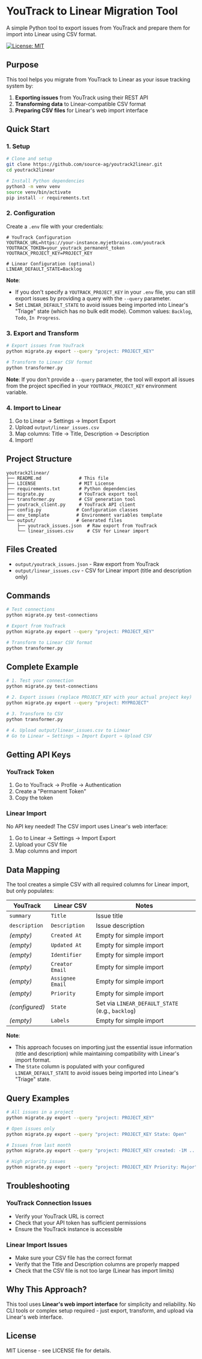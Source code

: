 # YouTrack to Linear Migration Tool

A simple Python tool to export issues from YouTrack and prepare them for import into Linear using CSV format.

[![License: MIT](https://img.shields.io/badge/License-MIT-yellow.svg)](https://opensource.org/licenses/MIT)

## Purpose

This tool helps you migrate from YouTrack to Linear as your issue tracking system by:
1. **Exporting issues** from YouTrack using their REST API
2. **Transforming data** to Linear-compatible CSV format
3. **Preparing CSV files** for Linear's web import interface

## Quick Start

### 1. Setup

```bash
# Clone and setup
git clone https://github.com/source-ag/youtrack2linear.git
cd youtrack2linear

# Install Python dependencies
python3 -m venv venv
source venv/bin/activate
pip install -r requirements.txt
```

### 2. Configuration

Create a `.env` file with your credentials:

```env
# YouTrack Configuration
YOUTRACK_URL=https://your-instance.myjetbrains.com/youtrack
YOUTRACK_TOKEN=your_youtrack_permanent_token
YOUTRACK_PROJECT_KEY=PROJECT_KEY

# Linear Configuration (optional)
LINEAR_DEFAULT_STATE=Backlog
```

**Note**: 
- If you don't specify a `YOUTRACK_PROJECT_KEY` in your `.env` file, you can still export issues by providing a query with the `--query` parameter.
- Set `LINEAR_DEFAULT_STATE` to avoid issues being imported into Linear's "Triage" state (which has no bulk edit mode). Common values: `Backlog`, `Todo`, `In Progress`.

### 3. Export and Transform

```bash
# Export issues from YouTrack
python migrate.py export --query "project: PROJECT_KEY"

# Transform to Linear CSV format
python transformer.py
```

**Note**: If you don't provide a `--query` parameter, the tool will export all issues from the project specified in your `YOUTRACK_PROJECT_KEY` environment variable.

### 4. Import to Linear

1. Go to Linear → Settings → Import Export
2. Upload `output/linear_issues.csv`
3. Map columns: Title → Title, Description → Description
4. Import!

## Project Structure

```
youtrack2linear/
├── README.md              # This file
├── LICENSE                # MIT License
├── requirements.txt       # Python dependencies
├── migrate.py             # YouTrack export tool
├── transformer.py         # CSV generation tool
├── youtrack_client.py     # YouTrack API client
├── config.py             # Configuration classes
├── env_template          # Environment variables template
└── output/               # Generated files
    ├── youtrack_issues.json  # Raw export from YouTrack
    └── linear_issues.csv     # CSV for Linear import
```

## Files Created

- `output/youtrack_issues.json` - Raw export from YouTrack
- `output/linear_issues.csv` - CSV for Linear import (title and description only)

## Commands

```bash
# Test connections
python migrate.py test-connections

# Export from YouTrack
python migrate.py export --query "project: PROJECT_KEY"

# Transform to Linear CSV format
python transformer.py
```

## Complete Example

```bash
# 1. Test your connection
python migrate.py test-connections

# 2. Export issues (replace PROJECT_KEY with your actual project key)
python migrate.py export --query "project: MYPROJECT"

# 3. Transform to CSV
python transformer.py

# 4. Upload output/linear_issues.csv to Linear
# Go to Linear → Settings → Import Export → Upload CSV
```

## Getting API Keys

### YouTrack Token
1. Go to YouTrack → Profile → Authentication
2. Create a "Permanent Token"
3. Copy the token

### Linear Import
No API key needed! The CSV import uses Linear's web interface:
1. Go to Linear → Settings → Import Export
2. Upload your CSV file
3. Map columns and import

## Data Mapping

The tool creates a simple CSV with all required columns for Linear import, but only populates:

| YouTrack | Linear CSV | Notes |
|----------|-------------|-------|
| `summary` | `Title` | Issue title |
| `description` | `Description` | Issue description |
| *(empty)* | `Created At` | Empty for simple import |
| *(empty)* | `Updated At` | Empty for simple import |
| *(empty)* | `Identifier` | Empty for simple import |
| *(empty)* | `Creator Email` | Empty for simple import |
| *(empty)* | `Assignee Email` | Empty for simple import |
| *(empty)* | `Priority` | Empty for simple import |
| *(configured)* | `State` | Set via `LINEAR_DEFAULT_STATE` (e.g., `backlog`) |
| *(empty)* | `Labels` | Empty for simple import |

**Note**: 
- This approach focuses on importing just the essential issue information (title and description) while maintaining compatibility with Linear's import format.
- The `State` column is populated with your configured `LINEAR_DEFAULT_STATE` to avoid issues being imported into Linear's "Triage" state.

## Query Examples

```bash
# All issues in a project
python migrate.py export --query "project: PROJECT_KEY"

# Open issues only
python migrate.py export --query "project: PROJECT_KEY State: Open"

# Issues from last month
python migrate.py export --query "project: PROJECT_KEY created: -1M .. today"

# High priority issues
python migrate.py export --query "project: PROJECT_KEY Priority: Major"
```

## Troubleshooting

### YouTrack Connection Issues
- Verify your YouTrack URL is correct
- Check that your API token has sufficient permissions
- Ensure the YouTrack instance is accessible

### Linear Import Issues
- Make sure your CSV file has the correct format
- Verify that the Title and Description columns are properly mapped
- Check that the CSV file is not too large (Linear has import limits)

## Why This Approach?

This tool uses **Linear's web import interface** for simplicity and reliability. No CLI tools or complex setup required - just export, transform, and upload via Linear's web interface.

## License

MIT License - see LICENSE file for details.